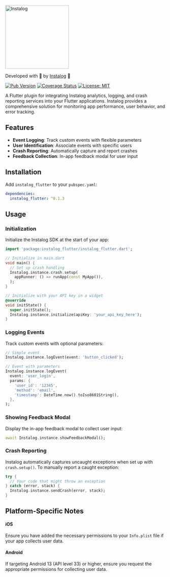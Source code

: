 <!-- Logo that switches between light and dark mode on GitHub -->
<a href="https://instalog.dev">
  <picture>
    <source media="(prefers-color-scheme: dark)" srcset="https://raw.githubusercontent.com/Instalog-dev/brand/refs/heads/main/logo/logo-text-dark.png">
    <source media="(prefers-color-scheme: light)" srcset="https://raw.githubusercontent.com/Instalog-dev/brand/refs/heads/main/logo/logo-text-light.png">
    <img src="https://raw.githubusercontent.com/Instalog-dev/brand/refs/heads/main/logo/logo-text-light.png" alt="Instalog" width="200" style="max-width: 100%;">
  </picture>
</a>

Developed with 💙 by [Instalog](https://instalog.dev) 🚀

[![Pub Version](https://img.shields.io/pub/v/instalog.svg)](https://pub.dev/packages/instalog_flutter)
[![Coverage Status](https://coveralls.io/repos/github/Instalog-dev/instalog/badge.svg?branch=main)](https://coveralls.io/github/Instalog-dev/instalog?branch=main)
[![License: MIT][license_badge]][license_link]

A Flutter plugin for integrating Instalog analytics, logging, and crash reporting services into your Flutter applications. Instalog provides a comprehensive solution for monitoring app performance, user behavior, and error tracking.

## Features

- **Event Logging**: Track custom events with flexible parameters
- **User Identification**: Associate events with specific users
- **Crash Reporting**: Automatically capture and report crashes
- **Feedback Collection**: In-app feedback modal for user input

## Installation

Add `instalog_flutter` to your `pubspec.yaml`:

```yaml
dependencies:
  instalog_flutter: ^0.1.3
```

## Usage

### Initialization

Initialize the Instalog SDK at the start of your app:

```dart
import 'package:instalog_flutter/instalog_flutter.dart';

// Initialize in main.dart
void main() {
  // Set up crash handling
  Instalog.instance.crash.setup(
    appRunner: () => runApp(const MyApp()),
  );
}

// Initialize with your API key in a widget
@override
void initState() {
  super.initState();
  Instalog.instance.initialize(apiKey: 'your_api_key_here');
}
```

### Logging Events

Track custom events with optional parameters:

```dart
// Simple event
Instalog.instance.logEvent(event: 'button_clicked');

// Event with parameters
Instalog.instance.logEvent(
  event: 'user_login',
  params: {
    'user_id': '12345',
    'method': 'email',
    'timestamp': DateTime.now().toIso8601String(),
  },
);
```

### Showing Feedback Modal

Display the in-app feedback modal to collect user input:

```dart
await Instalog.instance.showFeedbackModal();
```

### Crash Reporting

Instalog automatically captures uncaught exceptions when set up with `crash.setup()`. To manually report a caught exception:

```dart
try {
  // Your code that might throw an exception
} catch (error, stack) {
  Instalog.instance.sendCrash(error, stack);
}
```


## Platform-Specific Notes

#### iOS
Ensure you have added the necessary permissions to your `Info.plist` file if your app collects user data.

#### Android
If targeting Android 13 (API level 33) or higher, ensure you request the appropriate permissions for collecting user data.

[license_badge]: https://img.shields.io/badge/license-MIT-blue.svg
[license_link]: https://opensource.org/licenses/MIT
[instalog_analysis_badge]: https://img.shields.io/badge/style-instalog_analysis-B22C89.svg